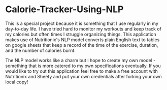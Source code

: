 # Calorie-Tracker-Using-NLP
This is a special project because it is something that I use regularly in my day-to-day life. I have tried hard to monitor my workouts and keep track of my calories but often times I struggle organizing things. This application makes use of 
Nutritionix's NLP model converts plain English text to tables on google sheets that keep a record of the time of the exercise, duration, and the number of calories burnt. 

The NLP model works like a charm but I hope to create my own model - something that is more catered to my own specifications eventually. If you would like to try out this application feel free to make a free account with Nutritionix and Sheety and put your own credentials after forking your own local copy!

